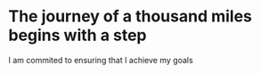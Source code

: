# The journey of a thousand miles begins with a step
I am commited to ensuring that I achieve my goals
